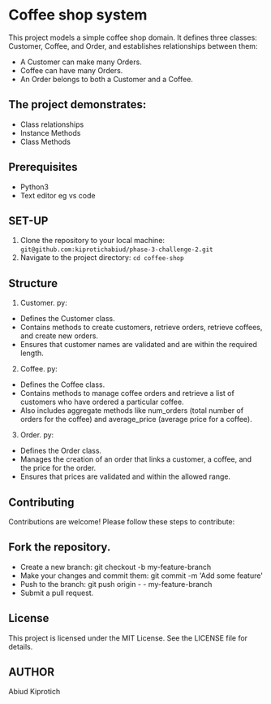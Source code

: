 # Coffee shop system
This project models a simple coffee shop domain. It defines three classes: Customer, Coffee, and Order, and establishes relationships between them:

- A Customer can make many Orders.
-  Coffee can have many Orders.
- An Order belongs to both a Customer and a Coffee.
## The project demonstrates:

- Class relationships
- Instance Methods
- Class Methods
## Prerequisites
- Python3
- Text editor eg vs code
## SET-UP 
1. Clone the repository to your local machine:
    `git@github.com:kiprotichabiud/phase-3-challenge-2.git`
3. Navigate to the project directory:
   `cd coffee-shop`
##  Structure
1.  Customer. py:
- Defines the Customer class.
- Contains methods to create customers, retrieve orders, retrieve coffees, and create new orders.
- Ensures that customer names are validated and are within the required length.
2. Coffee. py:
- Defines the Coffee class.
- Contains methods to manage coffee orders and retrieve a list of customers who have ordered a particular coffee.
- Also includes aggregate methods like num_orders (total number of orders for the coffee) and average_price (average price for a coffee).
3. Order. py:
- Defines the Order class.
- Manages the creation of an order that links a customer, a coffee, and the price for the order.
- Ensures that prices are validated and within the allowed range.
## Contributing
Contributions are welcome! Please follow these steps to contribute:

## Fork the repository.
- Create a new branch: git checkout -b my-feature-branch
- Make your changes and commit them: git commit -m 'Add some feature'
- Push to the branch: git push origin - - my-feature-branch
- Submit a pull request.
## License
This project is licensed under the MIT License. See the LICENSE file for details.




## AUTHOR
Abiud Kiprotich
